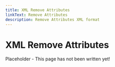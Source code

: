 ```yaml
---
title: XML Remove Attributes
linkText: Remove Attributes
description: Remove Attributes XML format
---
```


# XML Remove Attributes

Placeholder - This page has not been written yet!

